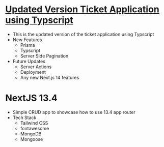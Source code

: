# <a href="https://www.udemy.com/course/nextjs14-ticketapp/?couponCode=DD85199B00481F602C1F" target="_blank">Updated Version Ticket Application using Typscript</a>

- This is the updated version of the ticket application using Typscript
- New Features
  - Prisma
  - Typscript
  - Server Side Pagination
- Future Updates
  - Server Actions
  - Deployment
  - Any new Next.js 14 features


# NextJS 13.4

- Simple CRUD app to showcase how to use 13.4 app router
- Tech Stack
  - Tailwind CSS
  - fontawesome
  - MongoDB
  - Mongoose
